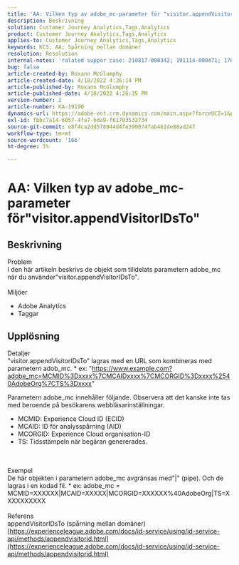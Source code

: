 ```yaml
---
title: 'AA: Vilken typ av adobe_mc-parameter för "visitor.appendVisitorIDsTo"'
description: Beskrivning
solution: Customer Journey Analytics,Tags,Analytics
product: Customer Journey Analytics,Tags,Analytics
applies-to: Customer Journey Analytics,Tags,Analytics
keywords: KCS; AA; Spårning mellan domäner
resolution: Resolution
internal-notes: 'ralated suppor case: 210817-000342; 191114-000471; 170123-000011; 220408-000014'
bug: false
article-created-by: Roxann McGlumphy
article-created-date: 4/18/2022 4:26:14 PM
article-published-by: Roxann McGlumphy
article-published-date: 4/18/2022 4:26:35 PM
version-number: 2
article-number: KA-19190
dynamics-url: https://adobe-ent.crm.dynamics.com/main.aspx?forceUCI=1&pagetype=entityrecord&etn=knowledgearticle&id=937d8042-34bf-ec11-983e-0022480abde0
exl-id: fbbc7a14-6057-4fa7-bda9-f61703532734
source-git-commit: e8f4ca2dd578944d4fe399074fab461de88ad247
workflow-type: tm+mt
source-wordcount: '166'
ht-degree: 3%

---
```


# AA: Vilken typ av adobe_mc-parameter för&quot;visitor.appendVisitorIDsTo&quot;

## Beskrivning

Problem<br>
I den här artikeln beskrivs de objekt som tilldelats parametern adobe_mc när du använder&quot;visitor.appendVisitorIDsTo&quot;.
<br><br>Miljöer<br>
- Adobe Analytics
- Taggar



## Upplösning

Detaljer<br>
&quot;visitor.appendVisitorIDsTo&quot; lagras med en URL som kombineras med parametern adob_mc.
\* ex: &quot;https://www.example.com?adobe_mc=MCMID%3Dxxxx%7CMCAIDxxxx%7CMCORGID%3Dxxxx%2540AdobeOrg%7CTS%3Dxxxx&quot;

Parametern adobe_mc innehåller följande.
Observera att det kanske inte tas med beroende på besökarens webbläsarinställningar.

- MCMID: Experience Cloud ID (ECID)
- MCAID: ID för analysspårning (AID)
- MCORGID: Experience Cloud organisation-ID
- TS: Tidsstämpeln när begäran genererades.

<br><br>Exempel<br>
De här objekten i parametern adobe_mc avgränsas med&quot;|&quot; (pipe). Och de lagras i en kodad fil.
\* ex: adobe_mc = MCMID=XXXXXX|MCAID=XXXXX|MCORGID=XXXXXX%40AdobeOrg|TS=XXXXXXXXXX
<br><br>Referens<br>
appendVisitorIDsTo (spårning mellan domäner)
[https://experienceleague.adobe.com/docs/id-service/using/id-service-api/methods/appendvisitorid.html](https://experienceleague.adobe.com/docs/id-service/using/id-service-api/methods/appendvisitorid.html)
